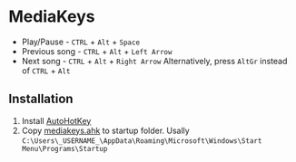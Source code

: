 # MediaKeys

* Play/Pause    - `CTRL` + `Alt` + `Space`
* Previous song - `CTRL` + `Alt` + `Left Arrow`
* Next song     - `CTRL` + `Alt` + `Right Arrow`
Alternatively, press `AltGr` instead of `CTRL` + `Alt`

## Installation
1. Install [AutoHotKey](https://www.autohotkey.com/)
1. Copy [mediakeys.ahk](mediakeys.ahk) to startup folder. Usally `C:\Users\_USERNAME_\AppData\Roaming\Microsoft\Windows\Start Menu\Programs\Startup`
